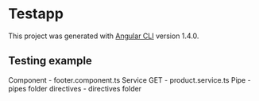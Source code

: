 # Testapp

This project was generated with [Angular CLI](https://github.com/angular/angular-cli) version 1.4.0.

## Testing example

Component - footer.component.ts
Service GET - product.service.ts
Pipe - pipes folder
directives - directives folder